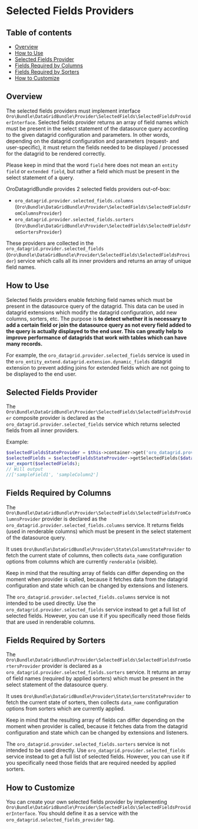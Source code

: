 Selected Fields Providers
=========================

Table of contents
-----------------

- [Overview](#overview)
- [How to Use](#how-to-use)
- [Selected Fields Provider](#selected-fields-provider)
- [Fields Required by Columns](#fields-required-by-columns)
- [Fields Required by Sorters](#fields-required-by-sorters)
- [How to Customize](#how-to-customize)

Overview
--------

The selected fields providers must implement interface `Oro\Bundle\DataGridBundle\Provider\SelectedFields\SelectedFieldsProviderInterface`.
Selected fields provider returns an array of field names which must be present in the select statement of the datasource
query according to the given datagrid configuration and parameters. In other words, depending on the datagrid configuration
and parameters (request- and user-specific), it must return the fields needed to be displayed / processed for the datagrid to be rendered correctly. 

Please keep in mind that the word `field` here does not mean an `entity field` or `extended field`, but rather
a field which must be present in the select statement of a query.

OroDatagridBundle provides 2 selected fields providers out-of-box:

* `oro_datagrid.provider.selected_fields.columns` (`Oro\Bundle\DataGridBundle\Provider\SelectedFields\SelectedFieldsFromColumnsProvider`)
* `oro_datagrid.provider.selected_fields.sorters` (`Oro\Bundle\DataGridBundle\Provider\SelectedFields\SelectedFieldsFromSortersProvider`)

These providers are collected in the `oro_datagrid.provider.selected_fields` (`Oro\Bundle\DataGridBundle\Provider\SelectedFields\SelectedFieldsProvider`)
service which calls all its inner providers and returns an array of unique field names.

How to Use
----------

Selected fields providers enable fetching field names which must be present in the datasource
query of the datagrid. This data can be used in datagrid extensions which modify the datagrid configuration, add new columns,
sorters, etc. The purpose is **to detect whether it is necessary to add a certain field or join the datasource query as not every
field added to the query is actually displayed to the end user. This can greatly help to improve performance of datagrids that
work with tables which can have many records.**

For example, the `oro_datagrid.provider.selected_fields` service is used in the `oro_entity_extend.datagrid.extension.dynamic_fields` datagrid extension to prevent adding joins for extended fields which are not going to be displayed to the end user.

Selected Fields Provider
------------------------

The `Oro\Bundle\DataGridBundle\Provider\SelectedFields\SelectedFieldsProvider` composite provider is declared as
the `oro_datagrid.provider.selected_fields` service which returns selected fields from all inner providers.

Example:

``` php
$selectedFieldsStateProvider = $this->container->get('oro_datagrid.provider.selected_fields');
$selectedFields = $selectedFieldsStateProvider->getSelectedFields($datagridConfiguration, $datagridParameters);
var_export($selectedFields);
// Will output
//['sampleField1', 'sampleColumn2']
```

Fields Required by Columns
--------------------------

The `Oro\Bundle\DataGridBundle\Provider\SelectedFields\SelectedFieldsFromColumnsProvider`  provider is declared as
the `oro_datagrid.provider.selected_fields.columns` service. It returns fields (used in renderable columns) which must be 
present in the select statement of the datasource query.

It uses `Oro\Bundle\DataGridBundle\Provider\State\ColumnsStateProvider` to fetch the current state of columns, then collects 
`data_name` configuration options from columns which are currently `renderable` (visible).

Keep in mind that the resulting array of fields can differ depending on the moment when provider is called, because it
fetches data from the datagrid configuration and state which can be changed by extensions and listeners.

The `oro_datagrid.provider.selected_fields.columns` service is not intended to be used directly. Use the `oro_datagrid.provider.selected_fields` service instead to get a full list of selected fields. However, you can use it if you specifically need those fields that are used in renderable columns.

Fields Required by Sorters
--------------------------

The `Oro\Bundle\DataGridBundle\Provider\SelectedFields\SelectedFieldsFromSortersProvider` provider is declared as
a `oro_datagrid.provider.selected_fields.sorters` service. It returns an array of field names (required by applied sorters) 
which must be present in the select statement of the datasource query.

It uses `Oro\Bundle\DataGridBundle\Provider\State\SortersStateProvider` to fetch the current state of sorters, then collects 
`data_name` configuration options from sorters which are currently applied.

Keep in mind that the resulting array of fields can differ depending on the moment when provider is called, because it
fetches data from the datagrid configuration and state which can be changed by extensions and listeners.

The `oro_datagrid.provider.selected_fields.sorters` service is not intended to be used directly. Use `oro_datagrid.provider.selected_fields` 
service instead to get a full list of selected fields. However, you can use it if you specifically need those fields that are required needed by applied sorters.

How to Customize
----------------

You can create your own selected fields provider by implementing `Oro\Bundle\DataGridBundle\Provider\SelectedFields\SelectedFieldsProviderInterface`. 
You should define it as a service with the `oro_datagrid.selected_fields_provider` tag.
